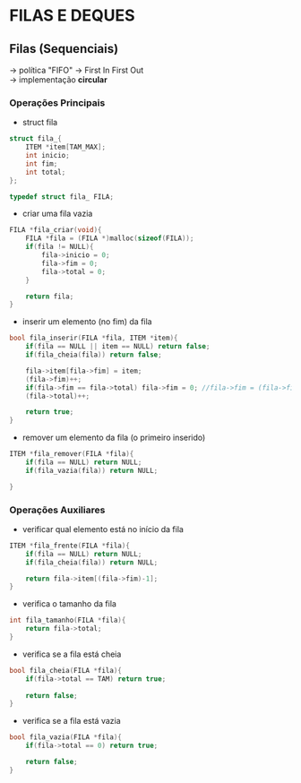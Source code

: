 # FILAS E DEQUES
## Filas (Sequenciais)
-> política "FIFO" -> First In First Out <br />
-> implementação **circular**

### Operações Principais
- struct fila
```c
struct fila_{
    ITEM *item[TAM_MAX];
    int inicio;
    int fim;
    int total;
};

typedef struct fila_ FILA;
```
- criar uma fila vazia
```c
FILA *fila_criar(void){
    FILA *fila = (FILA *)malloc(sizeof(FILA));
    if(fila != NULL){
        fila->inicio = 0;
        fila->fim = 0;
        fila->total = 0;
    }

    return fila;
}
```
- inserir um elemento (no fim) da fila
```c
bool fila_inserir(FILA *fila, ITEM *item){
    if(fila == NULL || item == NULL) return false;
    if(fila_cheia(fila)) return false;

    fila->item[fila->fim] = item;
    (fila->fim)++;
    if(fila->fim == fila->total) fila->fim = 0; //fila->fim = (fila->fim+1)%TAM_MAX;
    (fila->total)++;

    return true;
}
```
- remover um elemento da fila (o primeiro inserido)
```c
ITEM *fila_remover(FILA *fila){
    if(fila == NULL) return NULL;
    if(fila_vazia(fila)) return NULL;

}
```

### Operações Auxiliares
- verificar qual elemento está no início da fila
```c
ITEM *fila_frente(FILA *fila){
    if(fila == NULL) return NULL;
    if(fila_cheia(fila)) return NULL;

    return fila->item[(fila->fim)-1];
}
```
- verifica o tamanho da fila
```c
int fila_tamanho(FILA *fila){
    return fila->total;
}
```
- verifica se a fila está cheia
```c
bool fila_cheia(FILA *fila){
    if(fila->total == TAM) return true;
    
    return false;
}
```
- verifica se a fila está vazia
```c
bool fila_vazia(FILA *fila){
    if(fila->total == 0) return true;

    return false;
}
```
